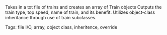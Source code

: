 Takes in a txt file of trains and creates an array of Train objects
Outputs the train type, top speed, name of train, and its benefit.
Utilizes object-class inheritance through use of train subclasses.
 
Tags: file I/O, array, object class, inheritence, override